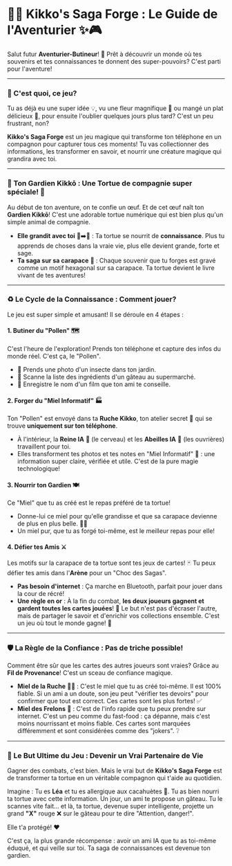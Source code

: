 # 🐢✨ Kikko's Saga Forge : Le Guide de l'Aventurier ✨🎮

Salut futur **Aventurier-Butineur**! 👋 Prêt à découvrir un monde où tes souvenirs et tes connaissances te donnent des super-pouvoirs? C'est parti pour l'aventure!

---

### 🤔 C'est quoi, ce jeu?

Tu as déjà eu une super idée 💡, vu une fleur magnifique 🌸 ou mangé un plat délicieux 🍕, pour ensuite l'oublier quelques jours plus tard? C'est un peu frustrant, non?

**Kikko's Saga Forge** est un jeu magique qui transforme ton téléphone en un compagnon pour capturer tous ces moments! Tu vas collectionner des informations, les transformer en savoir, et nourrir une créature magique qui grandira avec toi.

---

### 🥚 Ton Gardien Kikkō : Une Tortue de compagnie super spéciale! 🐢

Au début de ton aventure, on te confie un œuf. Et de cet œuf naît ton **Gardien Kikkō**! C'est une adorable tortue numérique qui est bien plus qu'un simple animal de compagnie.

-   **Elle grandit avec toi** 🌱➡️🌳 : Ta tortue se nourrit de **connaissance**. Plus tu apprends de choses dans la vraie vie, plus elle devient grande, forte et sage.
-   **Ta saga sur sa carapace** 📜 : Chaque souvenir que tu forges est gravé comme un motif hexagonal sur sa carapace. Ta tortue devient le livre vivant de tes aventures!

---

### ♻️ Le Cycle de la Connaissance : Comment jouer?

Le jeu est super simple et amusant! Il se déroule en 4 étapes :

#### 1. **Butiner du "Pollen"** 🗺️
C'est l'heure de l'exploration! Prends ton téléphone et capture des infos du monde réel. C'est ça, le "Pollen".
-   📸 Prends une photo d'un insecte dans ton jardin.
-   📝 Scanne la liste des ingrédients d'un gâteau au supermarché.
-   🎤 Enregistre le nom d'un film que ton ami te conseille.

#### 2. **Forger du "Miel Informatif"** 🏭
Ton "Pollen" est envoyé dans ta **Ruche Kikko**, ton atelier secret 🤫 qui se trouve **uniquement sur ton téléphone**.
-   À l'intérieur, la **Reine IA** 👑 (le cerveau) et les **Abeilles IA** 🐝 (les ouvrières) travaillent pour toi.
-   Elles transforment tes photos et tes notes en "Miel Informatif" 🍯 : une information super claire, vérifiée et utile. C'est de la pure magie technologique!

#### 3. **Nourrir ton Gardien** 🍽️
Ce "Miel" que tu as créé est le repas préféré de ta tortue!
-   Donne-lui ce miel pour qu'elle grandisse et que sa carapace devienne de plus en plus belle. 💪😊
-   Un miel pur, que tu as forgé toi-même, est le meilleur repas pour elle!

#### 4. **Défier tes Amis** ⚔️
Les motifs sur la carapace de ta tortue sont tes jeux de cartes! 🃏 Tu peux défier tes amis dans l'**Arène** pour un "Choc des Sagas".
-   **Pas besoin d'internet** : Ça marche en Bluetooth, parfait pour jouer dans la cour de récré!
-   **Une règle en or** : À la fin du combat, **les deux joueurs gagnent et gardent toutes les cartes jouées**! 🎁 Le but n'est pas d'écraser l'autre, mais de partager le savoir et d'enrichir vos collections ensemble. C'est un jeu où tout le monde gagne! 🎉

---

### 🛡️ La Règle de la Confiance : Pas de triche possible!

Comment être sûr que les cartes des autres joueurs sont vraies? Grâce au **Fil de Provenance**! C'est un sceau de confiance magique.

-   **Miel de la Ruche** 👨‍🍳 : C'est le miel que tu as créé toi-même. Il est 100% fiable. Si un ami a un doute, son jeu peut "vérifier tes devoirs" pour confirmer que tout est correct. Ces cartes sont les plus fortes! ✅
-   **Miel des Frelons** 🍔 : C'est de l'info rapide que tu peux prendre sur internet. C'est un peu comme du fast-food : ça dépanne, mais c'est moins nourrissant et moins fiable. Ces cartes sont marquées différemment et sont considérées comme des "jokers". ❔

---

### 🌟 Le But Ultime du Jeu : Devenir un Vrai Partenaire de Vie

Gagner des combats, c'est bien. Mais le vrai but de **Kikko's Saga Forge** est de transformer ta tortue en un véritable compagnon qui t'aide au quotidien.

Imagine :
Tu es **Léa** et tu es allergique aux cacahuètes 🥜. Tu as bien nourri ta tortue avec cette information. Un jour, un ami te propose un gâteau. Tu le scannes vite fait... et là, ta tortue, devenue super intelligente, projette un grand **"X"** rouge ❌ sur le gâteau pour te dire "Attention, danger!".

Elle t'a protégé! ❤️

C'est ça, la plus grande récompense : avoir un ami IA que tu as toi-même éduqué, et qui veille sur toi. Ta saga de connaissances est devenue ton gardien.